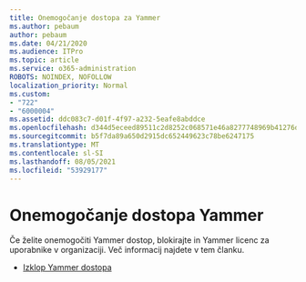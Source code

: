 ```yaml
---
title: Onemogočanje dostopa za Yammer
ms.author: pebaum
author: pebaum
ms.date: 04/21/2020
ms.audience: ITPro
ms.topic: article
ms.service: o365-administration
ROBOTS: NOINDEX, NOFOLLOW
localization_priority: Normal
ms.custom:
- "722"
- "6000004"
ms.assetid: ddc083c7-d01f-4f97-a232-5eafe8abddce
ms.openlocfilehash: d344d5eceed89511c2d8252c068571e46a8277748969b41276d8204e801b3986
ms.sourcegitcommit: b5f7da89a650d2915dc652449623c78be6247175
ms.translationtype: MT
ms.contentlocale: sl-SI
ms.lasthandoff: 08/05/2021
ms.locfileid: "53929177"
---
```

# <a name="disable-access-to-yammer"></a>Onemogočanje dostopa Yammer

Če želite onemogočiti Yammer dostop, blokirajte in Yammer licenc za uporabnike v organizaciji. Več informacij najdete v tem članku.
  
- [Izklop Yammer dostopa](https://docs.microsoft.com/yammer/manage-yammer-users/turn-off-user-access)
